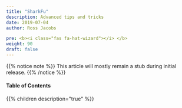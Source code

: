```yaml
---
title: "SharkFu"
description: Advanced tips and tricks
date: 2019-07-04
author: Ross Jacobs

pre: <b><i class="fas fa-hat-wizard"></i> </b>
weight: 90
draft: false
---
```


{{% notice note %}}
This article will mostly remain a stub during initial release.
{{% /notice %}}

#### Table of Contents

{{% children description="true" %}}
